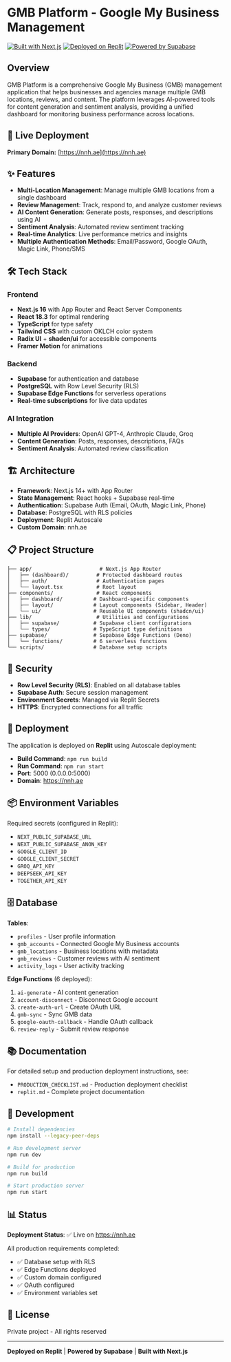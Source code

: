 # GMB Platform - Google My Business Management

[![Built with Next.js](https://img.shields.io/badge/Built%20with-Next.js%2016-black?style=for-the-badge&logo=next.js)](https://nextjs.org/)
[![Deployed on Replit](https://img.shields.io/badge/Deployed%20on-Replit-black?style=for-the-badge&logo=replit)](https://replit.com/)
[![Powered by Supabase](https://img.shields.io/badge/Powered%20by-Supabase-black?style=for-the-badge&logo=supabase)](https://supabase.com/)

## Overview

GMB Platform is a comprehensive Google My Business (GMB) management application that helps businesses and agencies manage multiple GMB locations, reviews, and content. The platform leverages AI-powered tools for content generation and sentiment analysis, providing a unified dashboard for monitoring business performance across locations.

## 🚀 Live Deployment

**Primary Domain:** [https://nnh.ae](https://nnh.ae)

## ✨ Features

- **Multi-Location Management**: Manage multiple GMB locations from a single dashboard
- **Review Management**: Track, respond to, and analyze customer reviews
- **AI Content Generation**: Generate posts, responses, and descriptions using AI
- **Sentiment Analysis**: Automated review sentiment tracking
- **Real-time Analytics**: Live performance metrics and insights
- **Multiple Authentication Methods**: Email/Password, Google OAuth, Magic Link, Phone/SMS

## 🛠️ Tech Stack

### Frontend
- **Next.js 16** with App Router and React Server Components
- **React 18.3** for optimal rendering
- **TypeScript** for type safety
- **Tailwind CSS** with custom OKLCH color system
- **Radix UI** + **shadcn/ui** for accessible components
- **Framer Motion** for animations

### Backend
- **Supabase** for authentication and database
- **PostgreSQL** with Row Level Security (RLS)
- **Supabase Edge Functions** for serverless operations
- **Real-time subscriptions** for live data updates

### AI Integration
- **Multiple AI Providers**: OpenAI GPT-4, Anthropic Claude, Groq
- **Content Generation**: Posts, responses, descriptions, FAQs
- **Sentiment Analysis**: Automated review classification

## 🏗️ Architecture

- **Framework**: Next.js 14+ with App Router
- **State Management**: React hooks + Supabase real-time
- **Authentication**: Supabase Auth (Email, OAuth, Magic Link, Phone)
- **Database**: PostgreSQL with RLS policies
- **Deployment**: Replit Autoscale
- **Custom Domain**: nnh.ae

## 📋 Project Structure

```
├── app/                      # Next.js App Router
│   ├── (dashboard)/         # Protected dashboard routes
│   ├── auth/                # Authentication pages
│   └── layout.tsx           # Root layout
├── components/              # React components
│   ├── dashboard/          # Dashboard-specific components
│   ├── layout/             # Layout components (Sidebar, Header)
│   └── ui/                 # Reusable UI components (shadcn/ui)
├── lib/                     # Utilities and configurations
│   ├── supabase/           # Supabase client configurations
│   └── types/              # TypeScript type definitions
├── supabase/               # Supabase Edge Functions (Deno)
│   └── functions/          # 6 serverless functions
└── scripts/                # Database setup scripts
```

## 🔐 Security

- **Row Level Security (RLS)**: Enabled on all database tables
- **Supabase Auth**: Secure session management
- **Environment Secrets**: Managed via Replit Secrets
- **HTTPS**: Encrypted connections for all traffic

## 🚀 Deployment

The application is deployed on **Replit** using Autoscale deployment:

- **Build Command**: `npm run build`
- **Run Command**: `npm run start`
- **Port**: 5000 (0.0.0.0:5000)
- **Domain**: https://nnh.ae

## 📦 Environment Variables

Required secrets (configured in Replit):
- `NEXT_PUBLIC_SUPABASE_URL`
- `NEXT_PUBLIC_SUPABASE_ANON_KEY`
- `GOOGLE_CLIENT_ID`
- `GOOGLE_CLIENT_SECRET`
- `GROQ_API_KEY`
- `DEEPSEEK_API_KEY`
- `TOGETHER_API_KEY`

## 🗄️ Database

**Tables**:
- `profiles` - User profile information
- `gmb_accounts` - Connected Google My Business accounts
- `gmb_locations` - Business locations with metadata
- `gmb_reviews` - Customer reviews with AI sentiment
- `activity_logs` - User activity tracking

**Edge Functions** (6 deployed):
1. `ai-generate` - AI content generation
2. `account-disconnect` - Disconnect Google account
3. `create-auth-url` - Create OAuth URL
4. `gmb-sync` - Sync GMB data
5. `google-oauth-callback` - Handle OAuth callback
6. `review-reply` - Submit review response

## 📚 Documentation

For detailed setup and production deployment instructions, see:
- `PRODUCTION_CHECKLIST.md` - Production deployment checklist
- `replit.md` - Complete project documentation

## 🔧 Development

```bash
# Install dependencies
npm install --legacy-peer-deps

# Run development server
npm run dev

# Build for production
npm run build

# Start production server
npm run start
```

## 📊 Status

**Deployment Status**: ✅ Live on https://nnh.ae

All production requirements completed:
- ✅ Database setup with RLS
- ✅ Edge Functions deployed
- ✅ Custom domain configured
- ✅ OAuth configured
- ✅ Environment variables set

## 📄 License

Private project - All rights reserved

---

**Deployed on Replit** | **Powered by Supabase** | **Built with Next.js**
